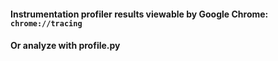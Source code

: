 #### Instrumentation profiler results viewable by Google Chrome: `chrome://tracing`
#### Or analyze with profile.py
